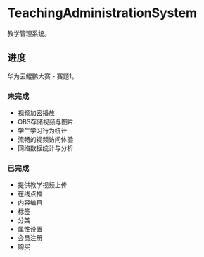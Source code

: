 # TeachingAdministrationSystem

教学管理系统。

## 进度

华为云鲲鹏大赛 - 赛题1。

### 未完成

* 视频加密播放
* OBS存储视频与图片
* 学生学习行为统计
* 流畅的视频访问体验
* 网络数据统计与分析

### 已完成

* 提供教学视频上传
* 在线点播
* 内容编目
* 标签
* 分类
* 属性设置
* 会员注册
* 购买
